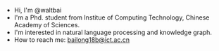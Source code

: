 - Hi, I'm @waltbai
- I'm a Phd. student from Institue of Computing Technology, Chinese Academy of Sciences.
- I'm interested in natural language processing and knowledge graph.
- How to reach me: bailong18b@ict.ac.cn

<!---
waltbai/waltbai is a ✨ special ✨ repository because its `README.md` (this file) appears on your GitHub profile.
You can click the Preview link to take a look at your changes.
--->
